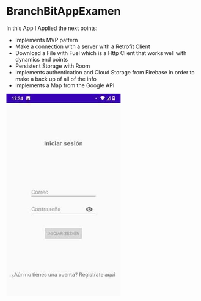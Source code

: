 # BranchBitAppExamen

In this App I Applied the next points:
- Implements MVP pattern
- Make a connection with a server with a Retrofit Client
- Download a File with Fuel which is a Http Client that works well with dynamics end points
- Persistent Storage with Room
- Implements authentication and Cloud Storage from Firebase in order to make a back up of all of the info
- Implements a Map from the Google API

![imagen_promocional](https://raw.githubusercontent.com/Uriel971029/BranchBitApp/master/app/src/main/res/drawable/login.jpg)
